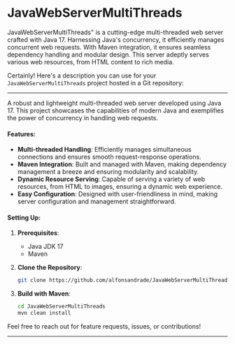 # JavaWebServerMultiThreads
JavaWebServerMultiThreads" is a cutting-edge multi-threaded web server crafted with Java 17. Harnessing Java's concurrency, it efficiently manages concurrent web requests. With Maven integration, it ensures seamless dependency handling and modular design. This server adeptly serves various web resources, from HTML content to rich media.

Certainly! Here's a description you can use for your `JavaWebServerMultiThreads` project hosted in a Git repository:

---

A robust and lightweight multi-threaded web server developed using Java 17. This project showcases the capabilities of modern Java and exemplifies the power of concurrency in handling web requests.

#### Features:
- **Multi-threaded Handling**: Efficiently manages simultaneous connections and ensures smooth request-response operations.
- **Maven Integration**: Built and managed with Maven, making dependency management a breeze and ensuring modularity and scalability.
- **Dynamic Resource Serving**: Capable of serving a variety of web resources, from HTML to images, ensuring a dynamic web experience.
- **Easy Configuration**: Designed with user-friendliness in mind, making server configuration and management straightforward.

#### Setting Up:

1. **Prerequisites**:
    - Java JDK 17
    - Maven

2. **Clone the Repository**:
    ```bash
    git clone https://github.com/alfonsandrade/JavaWebServerMultiThreads
    ```

3. **Build with Maven**:
    ```bash
    cd JavaWebServerMultiThreads
    mvn clean install
    ```
Feel free to reach out for feature requests, issues, or contributions!

---
